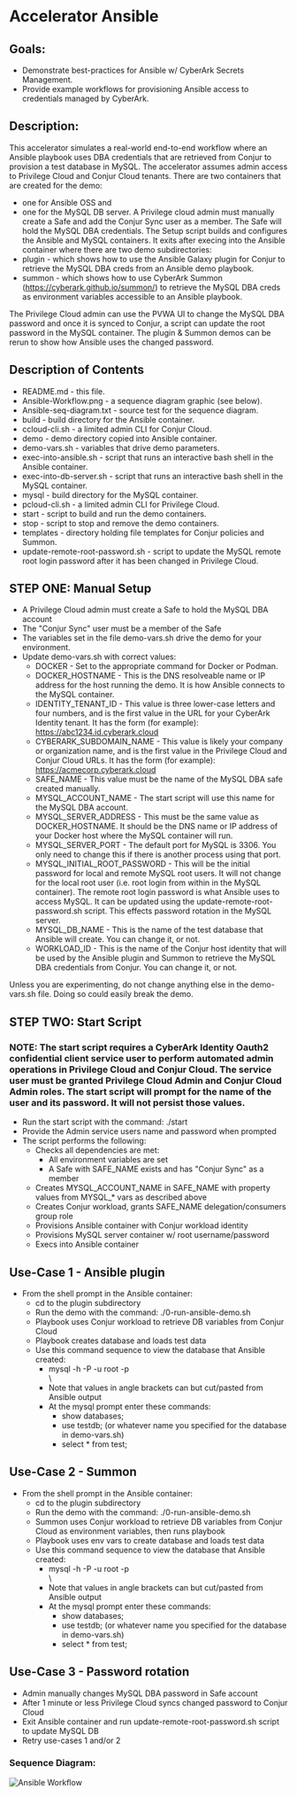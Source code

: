 # Accelerator Ansible

## Goals:
- Demonstrate best-practices for Ansible w/ CyberArk Secrets Management.
- Provide example workflows for provisioning Ansible access to credentials managed by CyberArk.

## Description:
This accelerator simulates a real-world end-to-end workflow where an Ansible playbook uses DBA credentials that are retrieved from Conjur to provision a test database in MySQL. The accelerator assumes admin access to Privilege Cloud and Conjur Cloud tenants.
There are two containers that are created for the demo:
 - one for Ansible OSS and
 - one for the MySQL DB server.
A Privilege cloud admin must manually create a Safe and add the Conjur Sync user as a member. The Safe will hold the MySQL DBA credentials. The Setup script builds and configures the Ansible and MySQL containers. It exits after execing into the Ansible container where there are two demo subdirectories:
 - plugin - which shows how to use the Ansible Galaxy plugin for Conjur to retrieve the MySQL DBA creds from an Ansible demo playbook.
 - summon - which shows how to use CyberArk Summon (https://cyberark.github.io/summon/) to retrieve the MySQL DBA creds as environment variables accessible to an Ansible playbook.

The Privilege Cloud admin can use the PVWA UI to change the MySQL DBA password and once it is synced to Conjur, a script can update the root password in the MySQL container. The plugin & Summon demos can be rerun to show how Ansible uses the changed password.

## Description of Contents
 - README.md - this file.
 - Ansible-Workflow.png - a sequence diagram graphic (see below).
 - Ansible-seq-diagram.txt - source test for the sequence diagram.
 - build - build directory for the Ansible container.
 - ccloud-cli.sh - a limited admin CLI for Conjur Cloud.
 - demo - demo directory copied into Ansible container.
 - demo-vars.sh - variables that drive demo parameters.
 - exec-into-ansible.sh - script that runs an interactive bash shell in the Ansible container.
 - exec-into-db-server.sh - script that runs an interactive bash shell in the MySQL container.
 - mysql - build directory for the MySQL container.
 - pcloud-cli.sh - a limited admin CLI for Privilege Cloud.
 - start - script to build and run the demo containers.
 - stop - script to stop and remove the demo containers.
 - templates - directory holding file templates for Conjur policies and Summon.
 - update-remote-root-password.sh - script to update the MySQL remote root login password after it has been changed in Privilege Cloud.

## STEP ONE: Manual Setup
 - A Privilege Cloud admin must create a Safe to hold the MySQL DBA account
 - The "Conjur Sync" user must be a member of the Safe
 - The variables set in the file demo-vars.sh drive the demo for your environment.
 - Update demo-vars.sh with correct values:
   - DOCKER - Set to the appropriate command for Docker or Podman.
   - DOCKER_HOSTNAME - This is the DNS resolveable name or IP address for the host running the demo. It is how Ansible connects to the MySQL container.
   - IDENTITY_TENANT_ID - This value is three lower-case letters and four numbers, and is the first value in the URL for your CyberArk Identity tenant. It has the form (for example): https://abc1234.id.cyberark.cloud
   - CYBERARK_SUBDOMAIN_NAME - This value is likely your company or organization name, and is the first value in the Privilege Cloud and Conjur Cloud URLs. It has the form (for example): https://acmecorp.cyberark.cloud
   - SAFE_NAME - This value must be the name of the MySQL DBA safe created manually.
   - MYSQL_ACCOUNT_NAME - The start script will use this name for the MySQL DBA account.
   - MYSQL_SERVER_ADDRESS - This must be the same value as DOCKER_HOSTNAME. It should be the DNS name or IP address of your Docker host where the MySQL container will run.
   - MYSQL_SERVER_PORT - The default port for MySQL is 3306. You only need to change this if there is another process using that port.
   - MYSQL_INITIAL_ROOT_PASSWORD - This will be the initial password for local and remote MySQL root users. It will not change for the local root user (i.e. root login from within in the MySQL container). The remote root login password is what Ansible uses to access MySQL. It can be updated using the update-remote-root-password.sh script. This effects password rotation in the MySQL server.
   - MYSQL_DB_NAME - This is the name of the test database that Ansible will create. You can change it, or not.
   - WORKLOAD_ID - This is the name of the Conjur host identity that will be used by the Ansible plugin and Summon to retrieve the MySQL DBA credentials from Conjur. You can change it, or not.

Unless you are experimenting, do not change anything else in the demo-vars.sh file. Doing so could easily break the demo.

## STEP TWO: Start Script

### NOTE: The start script requires a CyberArk Identity Oauth2 confidential client service user to perform automated admin operations in Privilege Cloud and Conjur Cloud. The service user must be granted Privilege Cloud Admin and Conjur Cloud Admin roles. The start script will prompt for the name of the user and its password. It will not persist those values.

 - Run the start script with the command: ./start
 - Provide the Admin service users name and password when prompted
 - The script performs the following:
   - Checks all dependencies are met:
     - All environment variables are set
     - A Safe with SAFE_NAME exists and has "Conjur Sync" as a member
   - Creates MYSQL_ACCOUNT_NAME in SAFE_NAME with property values from MYSQL_* vars as described above
   - Creates Conjur workload, grants SAFE_NAME delegation/consumers group role
   - Provisions Ansible container with Conjur workload identity
   - Provisions MySQL server container w/ root username/password
   - Execs into Ansible container

## Use-Case 1 - Ansible plugin
 - From the shell prompt in the Ansible container:
   - cd to the plugin subdirectory
   - Run the demo with the command: ./0-run-ansible-demo.sh
   - Playbook uses Conjur workload to retrieve DB variables from Conjur Cloud 
   - Playbook creates database and loads test data
   - Use this command sequence to view the database that Ansible created:
     - mysql -h <mysql-server-address> -P <mysql-server-port> -u root -p	\
	<when prompted enter current MySQL remote root password> \
     - Note that values in angle brackets can but cut/pasted from Ansible output
     - At the mysql prompt enter these commands:
       - show databases;
       - use testdb; (or whatever name you specified for the database in demo-vars.sh)
       - select * from test;

## Use-Case 2 - Summon
 - From the shell prompt in the Ansible container:
   - cd to the plugin subdirectory
   - Run the demo with the command: ./0-run-ansible-demo.sh
   - Summon uses Conjur workload to retrieve DB variables from Conjur Cloud as environment variables, then runs playbook
   - Playbook uses env vars to create database and loads test data
   - Use this command sequence to view the database that Ansible created:
     - mysql -h <mysql-server-address> -P <mysql-server-port> -u root -p	\
	<when prompted enter current MySQL remote root password> \
     - Note that values in angle brackets can but cut/pasted from Ansible output
     - At the mysql prompt enter these commands:
       - show databases;
       - use testdb; (or whatever name you specified for the database in demo-vars.sh)
       - select * from test;

## Use-Case 3 - Password rotation
 - Admin manually changes MySQL DBA password in Safe account
 - After 1 minute or less Privilege Cloud syncs changed password to Conjur Cloud
 - Exit Ansible container and run update-remote-root-password.sh script to update MySQL DB
 - Retry use-cases 1 and/or 2

### Sequence Diagram:
![Ansible Workflow](https://github.com/conjurdemos/Accelerator-Ansible/blob/main/Ansible-Workflow.png?raw=true)
